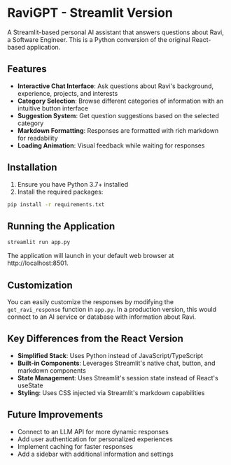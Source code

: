 # RaviGPT - Streamlit Version

A Streamlit-based personal AI assistant that answers questions about Ravi, a Software Engineer. This is a Python conversion of the original React-based application.

## Features

- **Interactive Chat Interface**: Ask questions about Ravi's background, experience, projects, and interests
- **Category Selection**: Browse different categories of information with an intuitive button interface
- **Suggestion System**: Get question suggestions based on the selected category
- **Markdown Formatting**: Responses are formatted with rich markdown for readability
- **Loading Animation**: Visual feedback while waiting for responses

## Installation

1. Ensure you have Python 3.7+ installed
2. Install the required packages:

```bash
pip install -r requirements.txt
```

## Running the Application

```bash
streamlit run app.py
```

The application will launch in your default web browser at http://localhost:8501.

## Customization

You can easily customize the responses by modifying the `get_ravi_response` function in `app.py`. In a production version, this would connect to an AI service or database with information about Ravi.

## Key Differences from the React Version

- **Simplified Stack**: Uses Python instead of JavaScript/TypeScript
- **Built-in Components**: Leverages Streamlit's native chat, button, and markdown components
- **State Management**: Uses Streamlit's session state instead of React's useState
- **Styling**: Uses CSS injected via Streamlit's markdown capabilities

## Future Improvements

- Connect to an LLM API for more dynamic responses
- Add user authentication for personalized experiences
- Implement caching for faster responses
- Add a sidebar with additional information and settings
